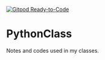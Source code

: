 [![Gitpod Ready-to-Code](https://img.shields.io/badge/Gitpod-Ready--to--Code-blue?logo=gitpod)](https://gitpod.io/#https://github.com/marang-khu/PythonClass) 

# PythonClass
Notes and codes used in my classes.

